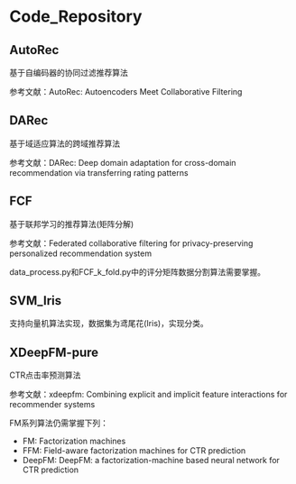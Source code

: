 # Code_Repository
## AutoRec

基于自编码器的协同过滤推荐算法

参考文献：AutoRec: Autoencoders Meet Collaborative Filtering

## DARec

基于域适应算法的跨域推荐算法

参考文献：DARec: Deep domain adaptation for cross-domain recommendation via transferring rating patterns

## FCF

基于联邦学习的推荐算法(矩阵分解)

参考文献：Federated collaborative filtering for privacy-preserving personalized recommendation system

data_process.py和FCF_k_fold.py中的评分矩阵数据分割算法需要掌握。

## SVM_Iris

支持向量机算法实现，数据集为鸢尾花(Iris)，实现分类。

## XDeepFM-pure

CTR点击率预测算法

参考文献：xdeepfm: Combining explicit and implicit feature interactions for recommender systems

FM系列算法仍需掌握下列：

- FM: Factorization machines
- FFM: Field-aware factorization machines for CTR prediction
- DeepFM: DeepFM: a factorization-machine based neural network for CTR prediction

